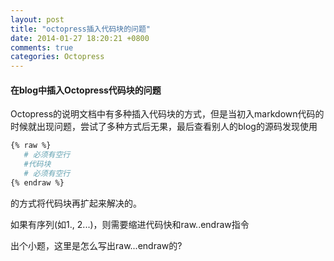 ```yaml
---
layout: post
title: "octopress插入代码块的问题"
date: 2014-01-27 18:20:21 +0800
comments: true
categories: Octopress
---
```


#### 在blog中插入Octopress代码块的问题

Octopress的说明文档中有多种插入代码块的方式，但是当初入markdown代码的时候就出现问题，尝试了多种方式后无果，最后查看别人的blog的源码发现使用

``` sh   
{% raw %}   
   # 必须有空行
   #代码块  
   # 必须有空行
{% endraw %}  
```

的方式将代码块再扩起来解决的。

如果有序列(如1., 2...)，则需要缩进代码快和raw..endraw指令

出个小题，这里是怎么写出raw...endraw的?
